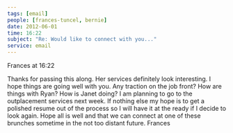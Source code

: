 ```yaml
---
tags: [email]
people: [frances-tuncel, bernie]
date: 2012-06-01
time: 16:22
subject: "Re: Would like to connect with you..."
service: email
---
```


Frances at 16:22

Thanks for passing this along. Her services definitely look interesting.
I hope things are going well with you. Any traction on the job front? How are things with Ryan? How is Janet doing?
I am planning to go to the outplacement services next week. If nothing else my hope is to get a polished resume out of the process so I will have it at the ready if I decide to look again.
Hope all is well and that we can connect at one of these brunches sometime in the not too distant future.
Frances

